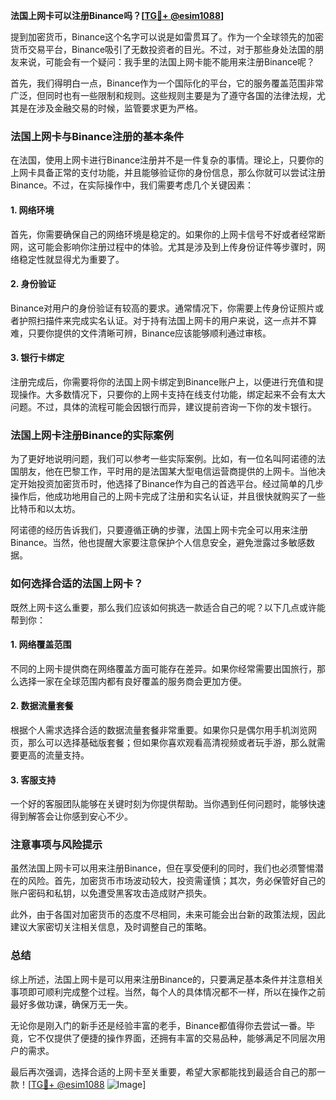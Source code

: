 **法国上网卡可以注册Binance吗？[[TG💪+ @esim1088](https://t.me/s/esim1088)]**

提到加密货币，Binance这个名字可以说是如雷贯耳了。作为一个全球领先的加密货币交易平台，Binance吸引了无数投资者的目光。不过，对于那些身处法国的朋友来说，可能会有一个疑问：我手里的法国上网卡能不能用来注册Binance呢？

首先，我们得明白一点，Binance作为一个国际化的平台，它的服务覆盖范围非常广泛，但同时也有一些限制和规则。这些规则主要是为了遵守各国的法律法规，尤其是在涉及金融交易的时候，监管要求更为严格。

### 法国上网卡与Binance注册的基本条件

在法国，使用上网卡进行Binance注册并不是一件复杂的事情。理论上，只要你的上网卡具备正常的支付功能，并且能够验证你的身份信息，那么你就可以尝试注册Binance。不过，在实际操作中，我们需要考虑几个关键因素：

#### 1. 网络环境
首先，你需要确保自己的网络环境是稳定的。如果你的上网卡信号不好或者经常断网，这可能会影响你注册过程中的体验。尤其是涉及到上传身份证件等步骤时，网络稳定性就显得尤为重要了。

#### 2. 身份验证
Binance对用户的身份验证有较高的要求。通常情况下，你需要上传身份证照片或者护照扫描件来完成实名认证。对于持有法国上网卡的用户来说，这一点并不算难，只要你提供的文件清晰可辨，Binance应该能够顺利通过审核。

#### 3. 银行卡绑定
注册完成后，你需要将你的法国上网卡绑定到Binance账户上，以便进行充值和提现操作。大多数情况下，只要你的上网卡支持在线支付功能，绑定起来不会有太大问题。不过，具体的流程可能会因银行而异，建议提前咨询一下你的发卡银行。

### 法国上网卡注册Binance的实际案例

为了更好地说明问题，我们可以参考一些实际案例。比如，有一位名叫阿诺德的法国朋友，他在巴黎工作，平时用的是法国某大型电信运营商提供的上网卡。当他决定开始投资加密货币时，他选择了Binance作为自己的首选平台。经过简单的几步操作后，他成功地用自己的上网卡完成了注册和实名认证，并且很快就购买了一些比特币和以太坊。

阿诺德的经历告诉我们，只要遵循正确的步骤，法国上网卡完全可以用来注册Binance。当然，他也提醒大家要注意保护个人信息安全，避免泄露过多敏感数据。

### 如何选择合适的法国上网卡？

既然上网卡这么重要，那么我们应该如何挑选一款适合自己的呢？以下几点或许能帮到你：

#### 1. 网络覆盖范围
不同的上网卡提供商在网络覆盖方面可能存在差异。如果你经常需要出国旅行，那么选择一家在全球范围内都有良好覆盖的服务商会更加方便。

#### 2. 数据流量套餐
根据个人需求选择合适的数据流量套餐非常重要。如果你只是偶尔用手机浏览网页，那么可以选择基础版套餐；但如果你喜欢观看高清视频或者玩手游，那么就需要更高的流量支持。

#### 3. 客服支持
一个好的客服团队能够在关键时刻为你提供帮助。当你遇到任何问题时，能够快速得到解答会让你感到安心不少。

### 注意事项与风险提示

虽然法国上网卡可以用来注册Binance，但在享受便利的同时，我们也必须警惕潜在的风险。首先，加密货币市场波动较大，投资需谨慎；其次，务必保管好自己的账户密码和私钥，以免遭受黑客攻击造成财产损失。

此外，由于各国对加密货币的态度不尽相同，未来可能会出台新的政策法规，因此建议大家密切关注相关信息，及时调整自己的策略。

### 总结

综上所述，法国上网卡是可以用来注册Binance的，只要满足基本条件并注意相关事项即可顺利完成整个过程。当然，每个人的具体情况都不一样，所以在操作之前最好多做功课，确保万无一失。

无论你是刚入门的新手还是经验丰富的老手，Binance都值得你去尝试一番。毕竟，它不仅提供了便捷的操作界面，还拥有丰富的交易品种，能够满足不同层次用户的需求。

最后再次强调，选择合适的上网卡至关重要，希望大家都能找到最适合自己的那一款！[[TG💪+ @esim1088](https://t.me/s/esim1088) ![Image](https://i.postimg.cc/4NQfJmqS/Snipaste-2025-05-13-00-14-12.png)]